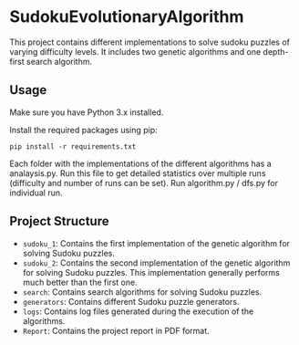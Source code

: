 # SudokuEvolutionaryAlgorithm
This project contains different implementations to solve sudoku puzzles of varying difficulty levels.
It includes two genetic algorithms and one depth-first search algorithm.

## Usage
Make sure you have Python 3.x installed.

Install the required packages using pip:
```
pip install -r requirements.txt
```

Each folder with the implementations of the different algorithms has a analaysis.py. Run this file to get detailed statistics over
multiple runs (difficulty and number of runs can be set).
Run algorithm.py / dfs.py for individual run.

## Project Structure
- `sudoku_1`: Contains the first implementation of the genetic algorithm for solving Sudoku puzzles.
- `sudoku_2`: Contains the second implementation of the genetic algorithm for solving Sudoku puzzles. This implementation generally performs much better than the first one.
- `search`: Contains search algorithms for solving Sudoku puzzles.
- `generators`: Contains different Sudoku puzzle generators.
- `logs`: Contains log files generated during the execution of the algorithms.
- `Report`: Contains the project report in PDF format.